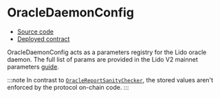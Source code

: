# OracleDaemonConfig

- [Source code](https://github.com/lidofinance/lido-dao/blob/master/contracts/0.8.9/OracleDaemonConfig.sol)
- [Deployed contract](https://etherscan.io/address/0xbf05A929c3D7885a6aeAd833a992dA6E5ac23b09)

OracleDaemonConfig acts as a parameters registry for the Lido oracle daemon.
The full list of params are provided in the Lido V2 mainnet parameters [guide](/guides/verify-lido-v2-upgrade-manual#oracledaemonconfig).

:::note
In contrast to [`OracleReportSanityChecker`](/contracts/oracle-report-sanity-checker), the stored values aren't enforced by the protocol on-chain code.
:::
